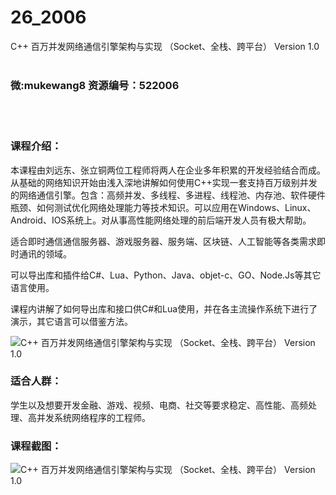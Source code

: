 # 26_2006
C++ 百万并发网络通信引擎架构与实现 （Socket、全栈、跨平台） Version 1.0
<br/></br>
<h3>微:mukewang8 资源编号：522006</h3>
<br/></br>
<h3>课程介绍：</h3>
<div class="para">
<p>本课程由刘远东、张立铜两位工程师将两人在企业多年积累的开发经验结合而成。从基础的网络知识开始由浅入深地讲解如何使用<a title="查看与 C 相关的文章" target="_blank">C</a>++实现一套支持百万级别<a title="查看与 并发 相关的文章" target="_blank">并发</a>的网络通信引擎。包含：高频<a title="查看与 并发 相关的文章" target="_blank">并发</a>、多线程、多进程、线程池、内存池、软件硬件瓶颈、如何测试优化网络处理能力等技术知识。可以应用在Windows、Linux、Android、IOS系统上。对从事高性能网络处理的前后端开发人员有极大帮助。</p>
<p>适合即时通信通信服务器、游戏服务器、服务端、区块链、人工智能等各类需求即时通讯的领域。</p>
<p>可以导出库和插件给C#、Lua、Python、Java、objet-c、GO、Node.Js等其它语言使用。</p>
<p>课程内讲解了如何导出库和接口供C#和Lua使用，并在各主流操作系统下进行了演示，其它语言可以借鉴方法。</p>
</div>
<p><img src="https://www.ko996.com/wp-content/uploads/img/2018/04/2-23.png" alt="C++ 百万并发网络通信引擎架构与实现 （Socket、全栈、跨平台） Version 1.0"></p>
<h3>适合人群：</h3>
<p>学生以及想要开发金融、游戏、视频、电商、社交等要求稳定、高性能、高频处理、高并发系统网络程序的工程师。</p>
<div class="info-desc">
<h3>课程截图：</h3>
<p><img src="https://www.ko996.com/wp-content/uploads/img/2018/04/3-25.png" alt="C++ 百万并发网络通信引擎架构与实现 （Socket、全栈、跨平台） Version 1.0"></p>


			
</div>
